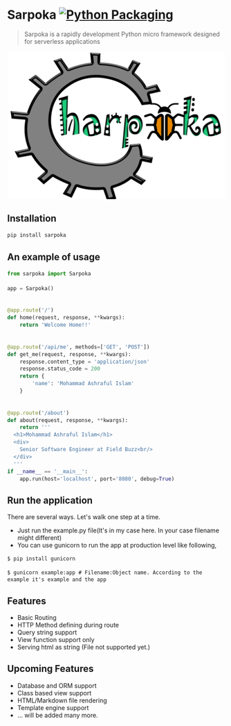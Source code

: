 # Sarpoka [![Python Packaging](https://github.com/iashraful/sarpoka/actions/workflows/python-packaging.yml/badge.svg?branch=master)](https://github.com/iashraful/sarpoka/actions/workflows/python-packaging.yml)
> Sarpoka is a rapidly development Python micro framework designed for serverless applications

![Sarpoka, the Python framework](./extras/Charpoka.png)

## Installation
```sh
pip install sarpoka
```

## An example of usage
```python
from sarpoka import Sarpoka

app = Sarpoka()


@app.route('/')
def home(request, response, **kwargs):
    return 'Welcome Home!!'


@app.route('/api/me', methods=['GET', 'POST'])
def get_me(request, response, **kwargs):
    response.content_type = 'application/json'
    response.status_code = 200
    return {
        'name': 'Mohammad Ashraful Islam'
    }


@app.route('/about')
def about(request, response, **kwargs):
    return '''
  <h1>Mohammad Ashraful Islam</h1>
  <div>
    Senior Software Engineer at Field Buzz<br/>
  </div>
  '''
if __name__ == '__main__':
    app.run(host='localhost', port='8080', debug=True)

```

## Run the application
There are several ways. Let's walk one step at a time.
* Just run the example.py file(It's in my case here. In your case filename might different)
* You can use gunicorn to run the app at production level like following,
```shell
$ pip install gunicorn

$ gunicorn example:app # Filename:Object name. According to the example it's example and the app
```

## Features
* Basic Routing
* HTTP Method defining during route
* Query string support
* View function support only
* Serving html as string (File not supported yet.)

## Upcoming Features
* Database and ORM support
* Class based view support
* HTML/Markdown file rendering
* Template engine support
* ... will be added many more.
